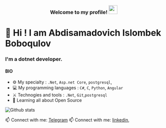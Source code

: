 
<h3 align="center">
  Welcome to my profile!
    <img src="https://media.giphy.com/media/hvRJCLFzcasrR4ia7z/giphy.gif" width="28">
</h3>

# 👋 Hi ! I am Abdisamadovich Islombek Boboqulov

### I'm a dotnet developer.

#### BIO


- ⚙️ My specialty : `.Net`, `Asp.net Core`, `postgresql`,
- 💻 My programming languages : `C#`, `C`, `Python`, `Angular`
- ⚔️ Technogies and tools : `.Net`, `Git`,`postgresql`
- 🌱 Learning all about Open Source


 ![Github stats](https://github-readme-stats.vercel.app/api?username=abdisamadovich&show_icons=true&theme=dark)

📫 Connect with me: [Telegram](https://t.me/boboquloff)
📫 Connect with me: [linkedin](https://linkedin.com/in/abdisamadovich),
